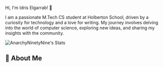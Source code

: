  Hi, I'm Idris Elgarrab! 👋

I am a passionate M.Tech CS student at Holberton School, driven by a curiosity for technology and a love for writing. My journey involves delving into the world of computer science, exploring new ideas, and sharing my insights with the community.

![AnarchyNinetyNine's Stats](https://github-readme-stats.vercel.app/api?username=<username>&theme=vue-dark&show_icons=true&hide_border=true&count_private=true)

## 🚀 About Me
